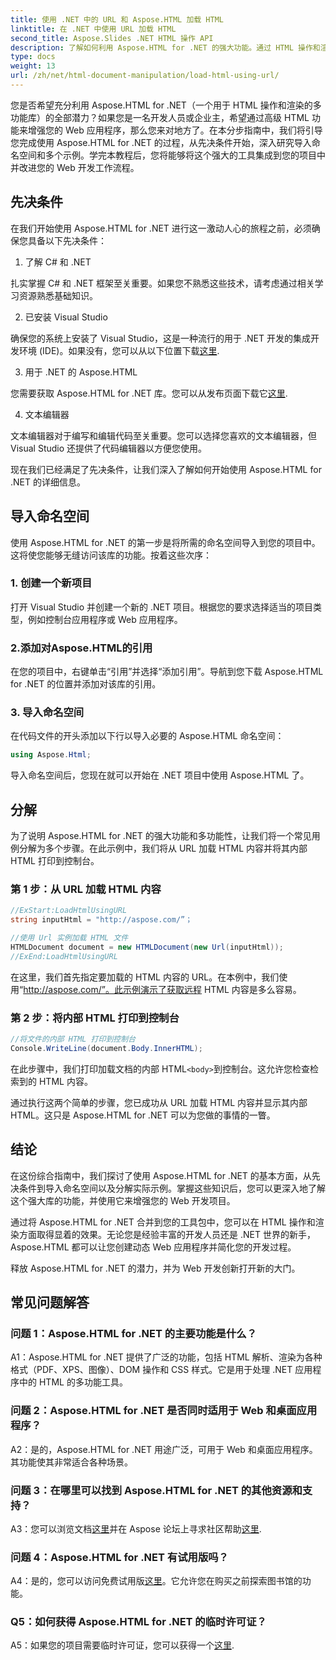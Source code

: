 ```yaml
---
title: 使用 .NET 中的 URL 和 Aspose.HTML 加载 HTML
linktitle: 在 .NET 中使用 URL 加载 HTML
second_title: Aspose.Slides .NET HTML 操作 API
description: 了解如何利用 Aspose.HTML for .NET 的强大功能。通过 HTML 操作和渲染来促进您的 Web 开发。
type: docs
weight: 13
url: /zh/net/html-document-manipulation/load-html-using-url/
---
```


您是否希望充分利用 Aspose.HTML for .NET（一个用于 HTML 操作和渲染的多功能库）的全部潜力？如果您是一名开发人员或企业主，希望通过高级 HTML 功能来增强您的 Web 应用程序，那么您来对地方了。在本分步指南中，我们将引导您完成使用 Aspose.HTML for .NET 的过程，从先决条件开始，深入研究导入命名空间和多个示例。学完本教程后，您将能够将这个强大的工具集成到您的项目中并改进您的 Web 开发工作流程。

## 先决条件

在我们开始使用 Aspose.HTML for .NET 进行这一激动人心的旅程之前，必须确保您具备以下先决条件：

1. 了解 C# 和 .NET

扎实掌握 C# 和 .NET 框架至关重要。如果您不熟悉这些技术，请考虑通过相关学习资源熟悉基础知识。

2. 已安装 Visual Studio

确保您的系统上安装了 Visual Studio，这是一种流行的用于 .NET 开发的集成开发环境 (IDE)。如果没有，您可以从以下位置下载[这里](https://visualstudio.microsoft.com/).

3. 用于 .NET 的 Aspose.HTML

您需要获取 Aspose.HTML for .NET 库。您可以从发布页面下载它[这里](https://releases.aspose.com/html/net/).

4. 文本编辑器

文本编辑器对于编写和编辑代码至关重要。您可以选择您喜欢的文本编辑器，但 Visual Studio 还提供了代码编辑器以方便您使用。

现在我们已经满足了先决条件，让我们深入了解如何开始使用 Aspose.HTML for .NET 的详细信息。

## 导入命名空间

使用 Aspose.HTML for .NET 的第一步是将所需的命名空间导入到您的项目中。这将使您能够无缝访问该库的功能。按着这些次序：

### 1. 创建一个新项目

打开 Visual Studio 并创建一个新的 .NET 项目。根据您的要求选择适当的项目类型，例如控制台应用程序或 Web 应用程序。

### 2.添加对Aspose.HTML的引用

在您的项目中，右键单击“引用”并选择“添加引用”。导航到您下载 Aspose.HTML for .NET 的位置并添加对该库的引用。

### 3. 导入命名空间

在代码文件的开头添加以下行以导入必要的 Aspose.HTML 命名空间：

```csharp
using Aspose.Html;
```

导入命名空间后，您现在就可以开始在 .NET 项目中使用 Aspose.HTML 了。

## 分解

为了说明 Aspose.HTML for .NET 的强大功能和多功能性，让我们将一个常见用例分解为多个步骤。在此示例中，我们将从 URL 加载 HTML 内容并将其内部 HTML 打印到控制台。

### 第 1 步：从 URL 加载 HTML 内容

```csharp
//ExStart:LoadHtmlUsingURL
string inputHtml = "http://aspose.com/”；

//使用 Url 实例加载 HTML 文件
HTMLDocument document = new HTMLDocument(new Url(inputHtml));
//ExEnd:LoadHtmlUsingURL
```

在这里，我们首先指定要加载的 HTML 内容的 URL。在本例中，我们使用“http://aspose.com/”。此示例演示了获取远程 HTML 内容是多么容易。

### 第 2 步：将内部 HTML 打印到控制台

```csharp
//将文件的内部 HTML 打印到控制台
Console.WriteLine(document.Body.InnerHTML);
```

在此步骤中，我们打印加载文档的内部 HTML`<body>`到控制台。这允许您检查检索到的 HTML 内容。

通过执行这两个简单的步骤，您已成功从 URL 加载 HTML 内容并显示其内部 HTML。这只是 Aspose.HTML for .NET 可以为您做的事情的一瞥。

## 结论

在这份综合指南中，我们探讨了使用 Aspose.HTML for .NET 的基本方面，从先决条件到导入命名空间以及分解实际示例。掌握这些知识后，您可以更深入地了解这个强大库的功能，并使用它来增强您的 Web 开发项目。

通过将 Aspose.HTML for .NET 合并到您的工具包中，您可以在 HTML 操作和渲染方面取得显着的效果。无论您是经验丰富的开发人员还是 .NET 世界的新手，Aspose.HTML 都可以让您创建动态 Web 应用程序并简化您的开发过程。

释放 Aspose.HTML for .NET 的潜力，并为 Web 开发创新打开新的大门。

## 常见问题解答

### 问题 1：Aspose.HTML for .NET 的主要功能是什么？
   
A1：Aspose.HTML for .NET 提供了广泛的功能，包括 HTML 解析、渲染为各种格式（PDF、XPS、图像）、DOM 操作和 CSS 样式。它是用于处理 .NET 应用程序中的 HTML 的多功能工具。

### 问题 2：Aspose.HTML for .NET 是否同时适用于 Web 和桌面应用程序？
   
A2：是的，Aspose.HTML for .NET 用途广泛，可用于 Web 和桌面应用程序。其功能使其非常适合各种场景。

### 问题 3：在哪里可以找到 Aspose.HTML for .NET 的其他资源和支持？
   
 A3：您可以浏览文档[这里](https://reference.aspose.com/html/net/)并在 Aspose 论坛上寻求社区帮助[这里](https://forum.aspose.com/).

### 问题 4：Aspose.HTML for .NET 有试用版吗？
   
 A4：是的，您可以访问免费试用版[这里](https://releases.aspose.com/)。它允许您在购买之前探索图书馆的功能。

### Q5：如何获得 Aspose.HTML for .NET 的临时许可证？
   
 A5：如果您的项目需要临时许可证，您可以获得一个[这里](https://purchase.aspose.com/temporary-license/).